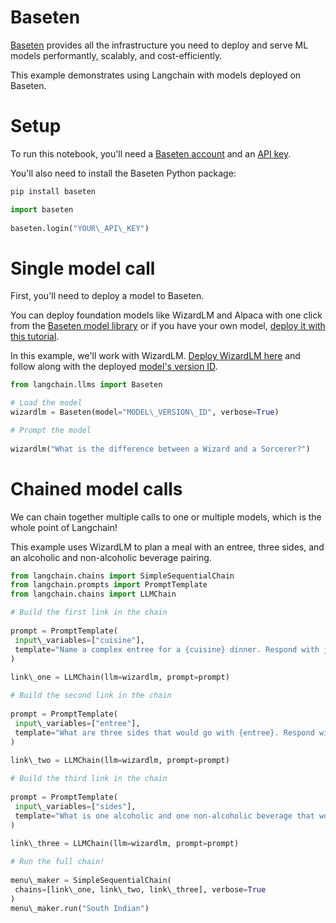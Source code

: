 # Baseten

[Baseten](https://baseten.co) provides all the infrastructure you need to deploy and serve ML models performantly, scalably, and cost-efficiently.

This example demonstrates using Langchain with models deployed on Baseten.

# Setup

To run this notebook, you'll need a [Baseten account](https://baseten.co) and an [API key](https://docs.baseten.co/settings/api-keys).

You'll also need to install the Baseten Python package:

```bash
pip install baseten  

```

```python
import baseten  
  
baseten.login("YOUR\_API\_KEY")  

```

# Single model call

First, you'll need to deploy a model to Baseten.

You can deploy foundation models like WizardLM and Alpaca with one click from the [Baseten model library](https://app.baseten.co/explore/) or if you have your own model, [deploy it with this tutorial](https://docs.baseten.co/deploying-models/deploy).

In this example, we'll work with WizardLM. [Deploy WizardLM here](https://app.baseten.co/explore/llama) and follow along with the deployed [model's version ID](https://docs.baseten.co/managing-models/manage).

```python
from langchain.llms import Baseten  

```

```python
# Load the model  
wizardlm = Baseten(model="MODEL\_VERSION\_ID", verbose=True)  

```

```python
# Prompt the model  
  
wizardlm("What is the difference between a Wizard and a Sorcerer?")  

```

# Chained model calls

We can chain together multiple calls to one or multiple models, which is the whole point of Langchain!

This example uses WizardLM to plan a meal with an entree, three sides, and an alcoholic and non-alcoholic beverage pairing.

```python
from langchain.chains import SimpleSequentialChain  
from langchain.prompts import PromptTemplate  
from langchain.chains import LLMChain  

```

```python
# Build the first link in the chain  
  
prompt = PromptTemplate(  
 input\_variables=["cuisine"],  
 template="Name a complex entree for a {cuisine} dinner. Respond with just the name of a single dish.",  
)  
  
link\_one = LLMChain(llm=wizardlm, prompt=prompt)  

```

```python
# Build the second link in the chain  
  
prompt = PromptTemplate(  
 input\_variables=["entree"],  
 template="What are three sides that would go with {entree}. Respond with only a list of the sides.",  
)  
  
link\_two = LLMChain(llm=wizardlm, prompt=prompt)  

```

```python
# Build the third link in the chain  
  
prompt = PromptTemplate(  
 input\_variables=["sides"],  
 template="What is one alcoholic and one non-alcoholic beverage that would go well with this list of sides: {sides}. Respond with only the names of the beverages.",  
)  
  
link\_three = LLMChain(llm=wizardlm, prompt=prompt)  

```

```python
# Run the full chain!  
  
menu\_maker = SimpleSequentialChain(  
 chains=[link\_one, link\_two, link\_three], verbose=True  
)  
menu\_maker.run("South Indian")  

```
